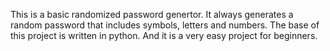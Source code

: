 This is a basic randomized password genertor. It always generates a random password that includes symbols, letters and numbers. The base of this project is written in python. And it is a very easy project for beginners.
